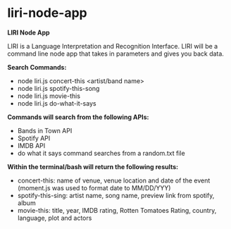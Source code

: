 # liri-node-app
**LIRI Node App**

LIRI is a Language Interpretation and Recognition Interface. LIRI will be a command line node app that takes in parameters and gives you back data.

**Search Commands:**
* node  liri.js  concert-this  <artist/band name>
* node  liri.js  spotify-this-song  <song title>
* node  liri.js  movie-this  <movie title>
* node  liri.js  do-what-it-says

**Commands will search from the following APIs:**
* Bands in Town API
* Spotify API
* IMDB API
* do what it says command searches from a random.txt file

**Within the terminal/bash will return the following results:**
* concert-this: name of venue, venue location and date of the event (moment.js was used to format date to MM/DD/YYY)
* spotify-this-sing: artist name, song name, preview link from spotify, album
* movie-this: title, year, IMDB rating, Rotten Tomatoes Rating, country, language, plot and actors




